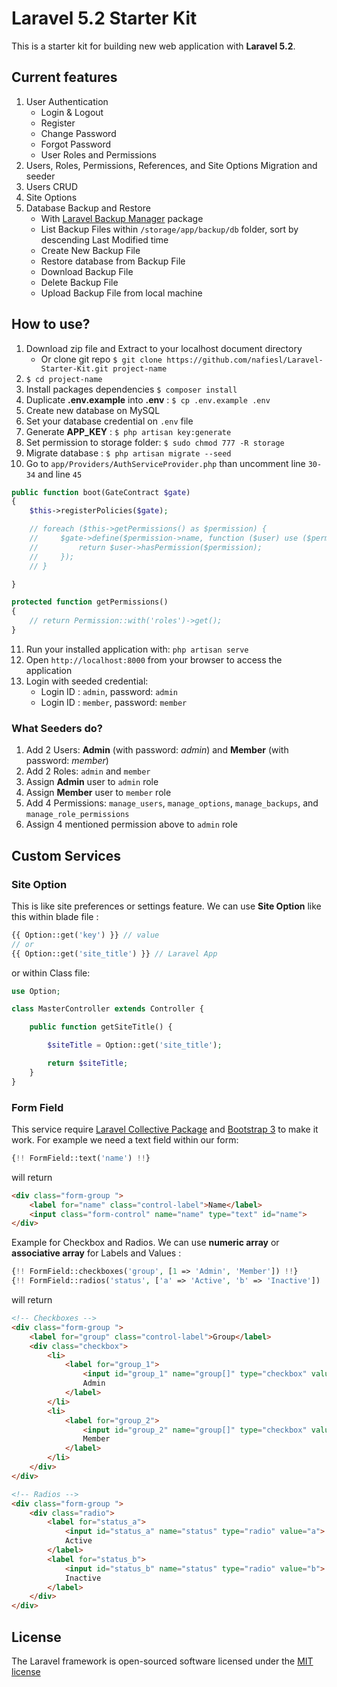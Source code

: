 # Laravel 5.2 Starter Kit

This is a starter kit for building new web application with **Laravel 5.2**.

## Current features
1. User Authentication
    - Login & Logout
    - Register
    - Change Password
    - Forgot Password
    - User Roles and Permissions
2. Users, Roles, Permissions, References, and Site Options Migration and seeder
3. Users CRUD
4. Site Options
5. Database Backup and Restore
    - With [Laravel Backup Manager](https://github.com/backup-manager/laravel) package
    - List Backup Files within `/storage/app/backup/db` folder, sort by descending Last Modified time
    - Create New Backup File
    - Restore database from Backup File
    - Download Backup File
    - Delete Backup File
    - Upload Backup File from local machine

## How to use?
1. Download zip file and Extract to your localhost document directory
    - Or clone git repo `$ git clone https://github.com/nafiesl/Laravel-Starter-Kit.git project-name`
2. `$ cd project-name`
3. Install packages dependencies `$ composer install`
4. Duplicate **.env.example** into **.env** : `$ cp .env.example .env`
5. Create new database on MySQL
6. Set your database credential on `.env` file
7. Generate **APP_KEY** : `$ php artisan key:generate`
8. Set permission to storage folder: `$ sudo chmod 777 -R storage`
9. Migrate database : `$ php artisan migrate --seed`
10. Go to `app/Providers/AuthServiceProvider.php` than uncomment line `30-34` and line `45`

```php
public function boot(GateContract $gate)
{
    $this->registerPolicies($gate);

    // foreach ($this->getPermissions() as $permission) {
    //     $gate->define($permission->name, function ($user) use ($permission) {
    //         return $user->hasPermission($permission);
    //     });
    // }

}

protected function getPermissions()
{
    // return Permission::with('roles')->get();
}
```
11. Run your installed application with: `php artisan serve`
12. Open `http://localhost:8000` from your browser to access the application
13. Login with seeded credential:
    - Login ID : `admin`, password: `admin`
    - Login ID : `member`, password: `member`

### What Seeders do?
1. Add 2 Users: **Admin** (with password: *admin*) and **Member** (with password: *member*)
2. Add 2 Roles: `admin` and `member`
3. Assign **Admin** user to `admin` role
4. Assign **Member** user to `member` role
5. Add 4 Permissions: `manage_users`, `manage_options`, `manage_backups`, and `manage_role_permissions`
6. Assign 4 mentioned permission above to `admin` role

## Custom Services

### Site Option
This is like site preferences or settings feature.
We can use **Site Option** like this within blade file :

```php
{{ Option::get('key') }} // value
// or
{{ Option::get('site_title') }} // Laravel App
```
or within Class file:

```php
use Option;

class MasterController extends Controller {

    public function getSiteTitle() {

        $siteTitle = Option::get('site_title');

        return $siteTitle;
    }
}
```

### Form Field

This service require [Laravel Collective Package](https://laravelcollective.com/docs/5.2/html) and [Bootstrap 3](http://getbootstrap.com/) to make it work. For example we need a text field within our form:

```php
{!! FormField::text('name') !!}
```

will return

```html
<div class="form-group ">
    <label for="name" class="control-label">Name</label>
    <input class="form-control" name="name" type="text" id="name">
</div>
```

Example for Checkbox and Radios.
We can use **numeric array** or **associative array** for Labels and Values :

```php
{!! FormField::checkboxes('group', [1 => 'Admin', 'Member']) !!}
{!! FormField::radios('status', ['a' => 'Active', 'b' => 'Inactive']) !!}
```

will return

```html
<!-- Checkboxes -->
<div class="form-group ">
    <label for="group" class="control-label">Group</label>
    <div class="checkbox">
        <li>
            <label for="group_1">
                <input id="group_1" name="group[]" type="checkbox" value="1">
                Admin
            </label>
        </li>
        <li>
            <label for="group_2">
                <input id="group_2" name="group[]" type="checkbox" value="2">
                Member
            </label>
        </li>
    </div>
</div>

<!-- Radios -->
<div class="form-group ">
    <div class="radio">
        <label for="status_a">
            <input id="status_a" name="status" type="radio" value="a">
            Active
        </label>
        <label for="status_b">
            <input id="status_b" name="status" type="radio" value="b">
            Inactive
        </label>
    </div>
</div>
```

## License

The Laravel framework is open-sourced software licensed under the [MIT license](http://opensource.org/licenses/MIT)